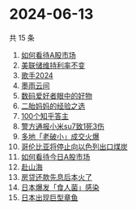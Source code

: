 # 2024-06-13

共 15 条

<!-- BEGIN ZHIHUSEARCH -->
<!-- 最后更新时间 Thu Jun 13 2024 18:03:54 GMT+0800 (China Standard Time) -->
1. [如何看待A股市场](https://www.zhihu.com/search?q=如何看待A股市场)
1. [美联储维持利率不变](https://www.zhihu.com/search?q=美联储维持利率不变)
1. [歌手2024](https://www.zhihu.com/search?q=歌手2024)
1. [墨雨云间](https://www.zhihu.com/search?q=墨雨云间)
1. [数码爱好者眼中的好物](https://www.zhihu.com/search?q=数码爱好者眼中的好物)
1. [二胎妈妈的经验之选](https://www.zhihu.com/search?q=二胎妈妈的经验之选)
1. [100个知乎答主](https://www.zhihu.com/search?q=100个知乎答主)
1. [警方通报小米su7致1死3伤](https://www.zhihu.com/search?q=警方通报小米su7致1死3伤)
1. [多地「老破小」成交火爆](https://www.zhihu.com/search?q=多地「老破小」成交火爆)
1. [哥伦比亚将停止向以色列出口煤炭](https://www.zhihu.com/search?q=哥伦比亚将停止向以色列出口煤炭)
1. [如何看待今日A股市场](https://www.zhihu.com/search?q=如何看待今日A股市场)
1. [赴山海](https://www.zhihu.com/search?q=赴山海)
1. [房贷还款先息后本火了](https://www.zhihu.com/search?q=房贷还款先息后本火了)
1. [日本爆发「食人菌」感染](https://www.zhihu.com/search?q=日本爆发「食人菌」感染)
1. [日本出现巨型章鱼](https://www.zhihu.com/search?q=日本出现巨型章鱼)
<!-- END ZHIHUSEARCH -->
